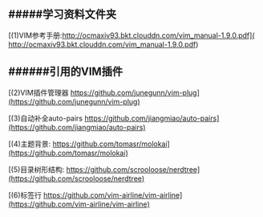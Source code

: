 #####学习资料文件夹
---
[(1)VIM参考手册:http://ocmaxiv93.bkt.clouddn.com/vim_manual-1.9.0.pdf]( http://ocmaxiv93.bkt.clouddn.com/vim_manual-1.9.0.pdf)

######引用的VIM插件
---
[(2)VIM插件管理器 https://github.com/junegunn/vim-plug](https://github.com/junegunn/vim-plug)

[(3)自动补全auto-pairs https://github.com/jiangmiao/auto-pairs](https://github.com/jiangmiao/auto-pairs)

[(4)主题背景: https://github.com/tomasr/molokai](https://github.com/tomasr/molokai)

[(5)目录树形结构: https://github.com/scrooloose/nerdtree](https://github.com/scrooloose/nerdtree)

[(6)标签行 https://github.com/vim-airline/vim-airline](https://github.com/vim-airline/vim-airline)